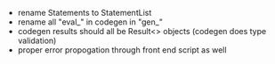 * rename Statements to StatementList
* rename all "eval\_" in codegen in "gen\_"
* codegen results should all be Result<> objects
    (codegen does type validation)
* proper error propogation through front end script as well

